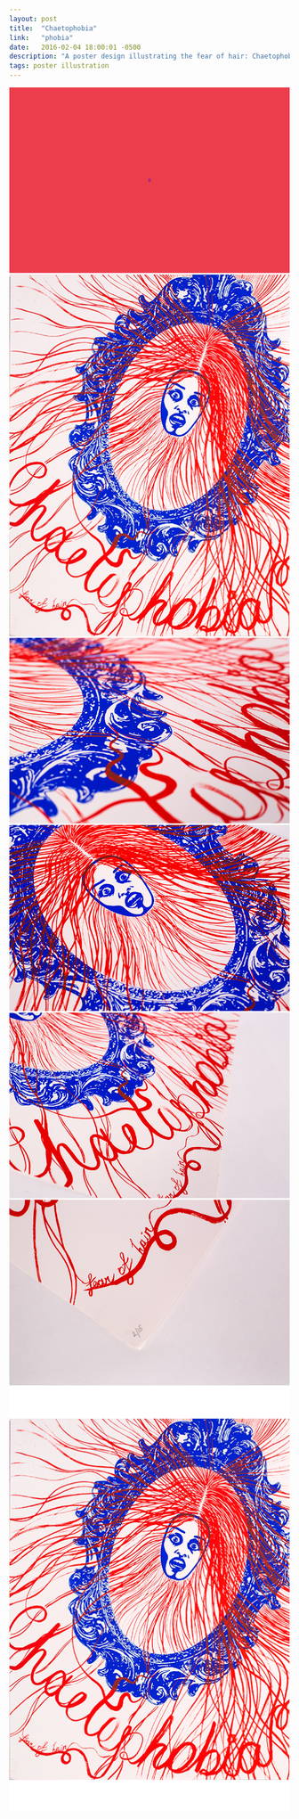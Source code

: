 ```yaml
---
layout: post
title:  "Chaetophobia"
link:   "phobia"
date:   2016-02-04 18:00:01 -0500
description: "A poster design illustrating the fear of hair: Chaetophobia. The poster was silk screened by hand on different mediums."
tags: poster illustration
---
```

<div class="section"><img src="/assets/img/phobia/phobia1.gif" alt="Chaetophobia"></div>
<div class="section"><img src="/assets/img/phobia/phobia2.png" alt="Chaetophobia"></div>
<div class="section"><img src="/assets/img/phobia/phobia3.png" alt="Chaetophobia"></div>
<div class="section"><img src="/assets/img/phobia/phobia4.png" alt="Chaetophobia"></div>
<div class="section"><img src="/assets/img/phobia/phobia5.png" alt="Chaetophobia"></div>
<div class="section"><img src="/assets/img/phobia/phobia6.png" alt="Chaetophobia"></div>
<div class="section"><img src="/assets/img/phobia/phobia7.gif" alt="Chaetophobia"></div>
